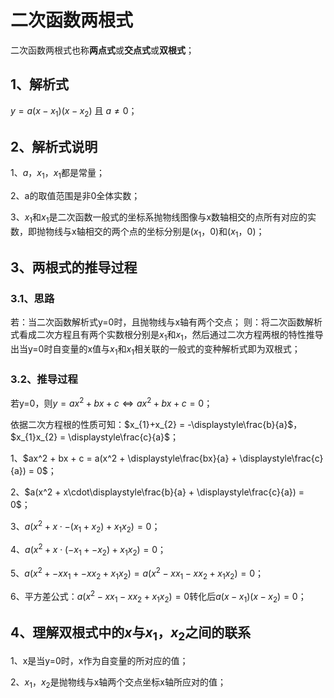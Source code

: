 # 二次函数两根式
二次函数两根式也称**两点式**或**交点式**或**双根式**；

## 1、解析式
$y = a(x - x_{1})(x - x_{2})$ 且 $a\ne0$；

## 2、解析式说明
1、$a，x_{1}，x_{1}$都是常量；

2、a的取值范围是非0全体实数；

3、$x_{1}$和$x_{1}$是二次函数一般式的坐标系抛物线图像与x数轴相交的点所有对应的实数，即抛物线与x轴相交的两个点的坐标分别是($x_{1}$，0)和($x_{1}$，0)；


## 3、两根式的推导过程
### 3.1、思路
若：当二次函数解析式y=0时，且抛物线与x轴有两个交点；
则：将二次函数解析式看成二次方程且有两个实数根分别是$x_{1}$和$x_{1}$，然后通过二次方程两根的特性推导出当y=0时自变量的x值与$x_{1}$和$x_{1}$相关联的一般式的变种解析式即为双根式；

### 3.2、推导过程
若y=0，则$y = ax^2 + bx + c \Leftrightarrow ax^2 + bx + c = 0$；

依据二次方程根的性质可知：$x_{1}+x_{2} = -\displaystyle\frac{b}{a}$，$x_{1}x_{2} = \displaystyle\frac{c}{a}$；

1、$ax^2 + bx + c = a(x^2 + \displaystyle\frac{bx}{a} + \displaystyle\frac{c}{a}) = 0$；

2、$a(x^2 + x\cdot\displaystyle\frac{b}{a} + \displaystyle\frac{c}{a}) = 0$；

3、$a(x^2 + x\cdot-(x_{1}+x_{2}) + x_{1}x_{2}) = 0$；

4、$a(x^2 + x\cdot(-x_{1}+-x_{2}) + x_{1}x_{2}) = 0$；

5、$a(x^2 + -xx_{1} + -xx_{2} + x_{1}x_{2}) = a(x^2 - xx_{1} - xx_{2} + x_{1}x_{2}) = 0$；

6、平方差公式：$a(x^2 - xx_{1} - xx_{2} + x_{1}x_{2}) = 0$转化后$a(x - x_{1})(x - x_{2}) = 0$；

## 4、理解双根式中的$x$与$x_{1}，x_{2}$之间的联系

1、x是当y=0时，x作为自变量的所对应的值；

2、$x_{1}，x_{2}$是抛物线与x轴两个交点坐标x轴所应对的值；

